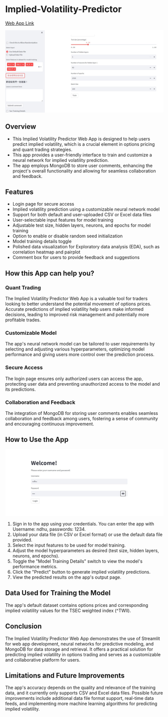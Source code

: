 # Implied-Volatility-Predictor
[Web App Link](https://kuanlinbilly-implied-volatility-predictor-login-app-1f7re4.streamlit.app/)

<div align=center>
<img src="https://github.com/KuanlinBilly/Implied-Volatility-Predictor/blob/main/img-folder/webapp.jpg">
</div>

## Overview
* This Implied Volatility Predictor Web App is designed to help users predict implied volatility, which is a crucial element in options pricing and quant trading strategies.   
* This app provides a user-friendly interface to train and customize a neural network for implied volatility prediction. 
* The app employs MongoDB to store user comments, enhancing the project's overall functionality and allowing for seamless collaboration and feedback.

## Features
* Login page for secure access
* Implied volatility prediction using a customizable neural network model
* Support for both default and user-uploaded CSV or Excel data files
* User-selectable input features for model training
* Adjustable test size, hidden layers, neurons, and epochs for model training
* Option to enable or disable random seed initialization
* Model training details toggle
* Polished data visualization for Exploratory data analysis (EDA), such as correlation heatmap and pairplot
* Comment box for users to provide feedback and suggestions

## How this App can help you?
### Quant Trading
The Implied Volatility Predictor Web App is a valuable tool for traders looking to better understand the potential movement of options prices. Accurate predictions of implied volatility help users make informed decisions, leading to improved risk management and potentially more profitable trades.

### Customizable Model
The app's neural network model can be tailored to user requirements by selecting and adjusting various hyperparameters, optimizing model performance and giving users more control over the prediction process.

### Secure Access
The login page ensures only authorized users can access the app, protecting user data and preventing unauthorized access to the model and its predictions.

### Collaboration and Feedback
The integration of MongoDB for storing user comments enables seamless collaboration and feedback among users, fostering a sense of community and encouraging continuous improvement.

## How to Use the App
<div align=center>
<img src="https://github.com/KuanlinBilly/Implied-Volatility-Predictor/blob/main/img-folder/login.jpg">
</div>

1. Sign in to the app using your credentials. You can enter the app with Username: ndhu, passwords: 1234.   
2. Upload your data file (in CSV or Excel format) or use the default data file provided.   
3. Select the input features to be used for model training.    
4. Adjust the model hyperparameters as desired (test size, hidden layers, neurons, and epochs).   
5. Toggle the "Model Training Details" switch to view the model's performance metrics.    
6. Click the "Predict" button to generate implied volatility predictions.    
7. View the predicted results on the app's output page.    

## Data Used for Training the Model
The app's default dataset contains options prices and corresponding implied volatility values for the TSEC weighted index (^TWII).

## Conclusion
The Implied Volatility Predictor Web App demonstrates the use of Streamlit for web app development, neural networks for predictive modeling, and MongoDB for data storage and retrieval. It offers a practical solution for predicting implied volatility in options trading and serves as a customizable and collaborative platform for users.

## Limitations and Future Improvements
The app's accuracy depends on the quality and relevance of the training data, and it currently only supports CSV and Excel data files. Possible future improvements include additional data file format support, real-time data feeds, and implementing more machine learning algorithms for predicting implied volatility.
